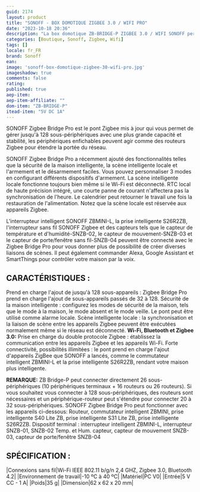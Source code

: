 ```yaml
---
guid: 2174
layout: product 
title: "SONOFF - BOX DOMOTIQUE ZIGBEE 3.0 / WIFI PRO"
date: "2023-10-18 20:36"
description: "La box domotique ZB-BRIDGE-P ZIGBEE 3.0 / WIFI SONOFF permet d'avoir le contrôle de sa maison connectée à distance et de créer des scènes."
categories: [Boutique, Sonoff, Zigbee, Wifi]
tags: []
locale: fr_FR
brand: Sonoff
ean: 
image: 'sonoff-box-domotique-zigbee-30-wifi-pro.jpg'
imageshadow: true
comments: false
rating:  
published: true
aep-item: 
aep-item-affiliate: ""
dom-item: "ZB-BRIDGE-P"
itead-item: "5V DC 1A"
---
```


SONOFF Zigbee Bridge Pro est le pont Zigbee mis à jour qui vous permet de gérer jusqu'à 128 sous-périphériques avec une plus grande capacité et stabilité, les périphériques enfichables peuvent agir comme des routeurs Zigbee pour étendre la portée du réseau.

SONOFF Zigbee Bridge Pro a récemment ajouté des fonctionnalités telles que la sécurité de la maison intelligente, la scène intelligente locale et l'armement et le désarmement faciles. Vous pouvez personnaliser 3 modes en configurant différents dispositifs d'armement. La scène intelligente locale fonctionne toujours bien même si le Wi-Fi est déconnecté. RTC local de haute précision intégré, une courte panne de courant n'affectera pas la synchronisation de l'heure. Le calendrier peut retourner le travail une fois la restauration de l'alimentation. Notez que la scène locale est réservée aux appareils Zigbee.

L'interrupteur intelligent SONOFF ZBMINI-L, la prise intelligente S26R2ZB, l'interrupteur sans fil SONOFF Zigbee et des capteurs tels que le capteur de température et d'humidité-SNZB-02, le capteur de mouvement-SNZB-03 et le capteur de porte/fenêtre sans fil-SNZB-04 peuvent être connecté avec le Zigbee Bridge Pro pour vous donner plus de possibilité de créer diverses liaisons de scènes. Il peut également commander Alexa, Google Assistant et SmartThings pour contrôler votre maison par la voix.

## CARACTÉRISTIQUES :

Prend en charge l'ajout de jusqu'à 128 sous-appareils : Zigbee Bridge Pro prend en charge l'ajout de sous-appareils passés de 32 à 128.
Sécurité de la maison intelligente : configurez les modes de sécurité de la maison, tels que le mode à la maison, le mode absent et le mode veille. Le pont peut être utilisé comme alarme locale.
Scène intelligente locale : la synchronisation et la liaison de scène entre les appareils Zigbee peuvent être exécutées normalement même si le réseau est déconnecté.
**Wi-Fi, Bluetooth et Zigbee 3.0:** Prise en charge du double protocole Zigbee : établissez la communication entre les appareils Zigbee et les appareils Wi-Fi.
Forte connectivité, possibilités illimitées : le pont prend en charge l'ajout d'appareils ZigBee que SONOFF a lancés, comme le commutateur intelligent ZBMINI-L et la prise intelligente S26R2ZB, rendant votre maison plus intelligente.

**REMARQUE:** ZB Bridge-P peut connecter directement 26 sous-périphériques (10 périphériques terminaux + 16 routeurs ou 26 routeurs). 
Si vous souhaitez vous connecter à 128 sous-périphériques, des routeurs sont nécessaires et un périphérique-routeur peut s'étendre pour connecter 20 à 32 sous-périphériques.
SONOFF Zigbee Bridge Pro peut fonctionner avec les appareils ci-dessous: Routeur, commutateur intelligent ZBMINI, prise intelligente S40 Lite ZB, prise intelligente S31 Lite ZB, prise intelligente S26R2ZB. Dispositif terminal : interrupteur intelligent ZBMINI-L, interrupteur SNZB-01, SNZB-02 Temp. et Hum. capteur, capteur de mouvement SNZB-03, capteur de porte/fenêtre SNZB-04

## SPÉCIFICATION :

|Connexions sans fil|Wi-Fi IEEE 802.11 b/g/n 2,4 GHZ, Zigbee 3.0, Bluetooth 4.2|
|Environnement de travail|-10 ºC à 40 ºC|
|Matériel|PC V0|
|Entrée|5 V CC - 1 A|
|Poids|35 g|
|Dimension|62 x 62 x 20 mm|


